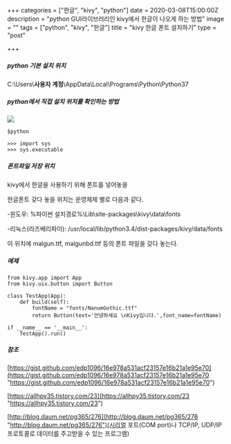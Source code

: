 +++
categories = ["한글", "kivy", "python"]
date = 2020-03-08T15:00:00Z
description = "python GUI라이브러리인 kivy에서 한글이 나오게 하는 방법"
image = ""
tags = ["python", "kivy", "한글"]
title = "kivy 한글 폰트 설치하기"
type = "post"

+++
##### python 기본 설치 위치

C:\\Users\\**사용자 계정**\\AppData\\Local\\Programs\\Python\\Python37

##### python에서 직접 설치 위치를 확인하는 방법

![](/images/locationCheck.png)

    $python
    
    >>> import sys
    >>> sys.executable

##### 폰트파일 저장 위치

kivy에서 한글을 사용하기 위해 폰트를 넣어놓을

한글폰트 갖다 놓을 위치는 운영체제 별로 다음과 같다.

\-윈도우: %파이썬 설치경로%\\Lib\\site-packages\\kivy\\data\\fonts

\-리눅스(라즈베리파이): /usr/local/lib/python3.4/dist-packages/kivy/data/fonts

이 위치에 malgun.ttf, malgunbd.ttf 등의 폰트 파일을 갖다 놓는다.

##### 예제

    from kivy.app import App
    from kivy.uix.button import Button
    
    class TestApp(App):
        def build(self):
            fontName = "fonts/NanumGothic.ttf"
            return Button(text='안녕하세요 \nKivy입니다.',font_name=fontName)
    
    if __name__ == '__main__':
        TestApp().run()
    

##### 참조

[https://gist.github.com/edp1096/16e978a531acf23157e16b21a1e95e70](https://gist.github.com/edp1096/16e978a531acf23157e16b21a1e95e70 "https://gist.github.com/edp1096/16e978a531acf23157e16b21a1e95e70")

[https://allhpy35.tistory.com/23](https://allhpy35.tistory.com/23 "https://allhpy35.tistory.com/23")

[http://blog.daum.net/pg365/276](http://blog.daum.net/pg365/276 "http://blog.daum.net/pg365/276")(시리얼 포트(COM port)나 TCP/IP, UDP/IP 프로토콜로 데이터를 주고받을 수 있는 프로그램)